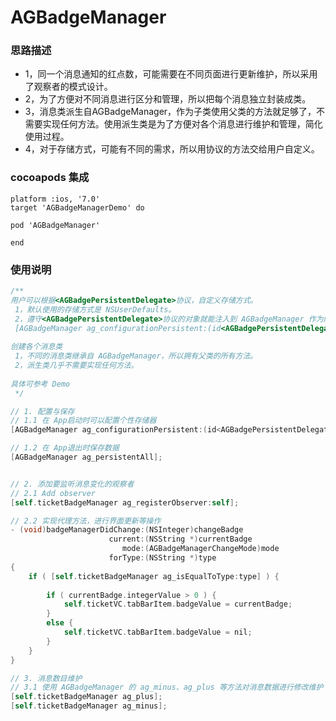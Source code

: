 # AGBadgeManager
### 思路描述
- 1，同一个消息通知的红点数，可能需要在不同页面进行更新维护，所以采用了观察者的模式设计。
- 2，为了方便对不同消息进行区分和管理，所以把每个消息独立封装成类。
- 3，消息类派生自AGBadgeManager，作为子类使用父类的方法就足够了，不需要实现任何方法。使用派生类是为了方便对各个消息进行维护和管理，简化使用过程。
- 4，对于存储方式，可能有不同的需求，所以用协议的方法交给用户自定义。

### cocoapods 集成
```
platform :ios, '7.0'
target 'AGBadgeManagerDemo' do

pod 'AGBadgeManager'

end
```

### 使用说明
```objective-c
/** 
用户可以根据<AGBadgePersistentDelegate>协议，自定义存储方式。
 1，默认使用的存储方式是 NSUserDefaults。
 2，遵守<AGBadgePersistentDelegate>协议的对象就能注入到 AGBadgeManager 作为内部存储对象。
 [AGBadgeManager ag_configurationPersistent:(id<AGBadgePersistentDelegate>)persistent];
       
创建各个消息类
 1，不同的消息类继承自 AGBadgeManager，所以拥有父类的所有方法。
 2，派生类几乎不需要实现任何方法。
 
具体可参考 Demo
 */

// 1. 配置与保存
// 1.1 在 App启动时可以配置个性存储器
[AGBadgeManager ag_configurationPersistent:(id<AGBadgePersistentDelegate>)persistent];

// 1.2 在 App退出时保存数据
[AGBadgeManager ag_persistentAll];


// 2. 添加要监听消息变化的观察者
// 2.1 Add observer
[self.ticketBadgeManager ag_registerObserver:self];

// 2.2 实现代理方法，进行界面更新等操作
- (void)badgeManagerDidChange:(NSInteger)changeBadge
                      current:(NSString *)currentBadge
                         mode:(AGBadgeManagerChangeMode)mode
                      forType:(NSString *)type
{
    if ( [self.ticketBadgeManager ag_isEqualToType:type] ) {
        
        if ( currentBadge.integerValue > 0 ) {
            self.ticketVC.tabBarItem.badgeValue = currentBadge;
        }
        else {
            self.ticketVC.tabBarItem.badgeValue = nil;
        }
    }
}

// 3. 消息数目维护
// 3.1 使用 AGBadgeManager 的 ag_minus、ag_plus 等方法对消息数据进行修改维护
[self.ticketBadgeManager ag_plus];
[self.ticketBadgeManager ag_minus];

```

